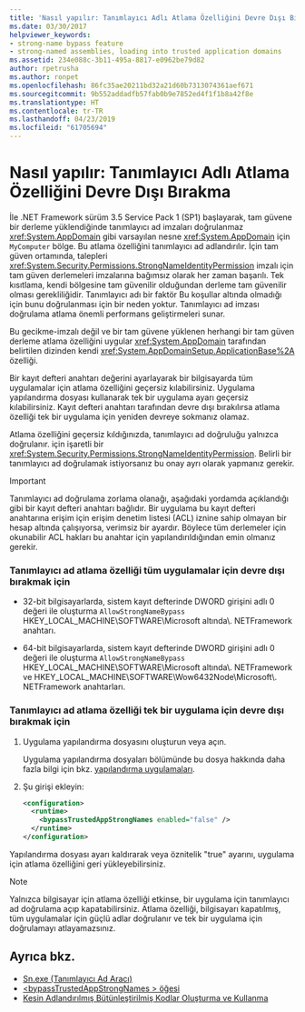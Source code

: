 ```yaml
---
title: 'Nasıl yapılır: Tanımlayıcı Adlı Atlama Özelliğini Devre Dışı Bırakma'
ms.date: 03/30/2017
helpviewer_keywords:
- strong-name bypass feature
- strong-named assemblies, loading into trusted application domains
ms.assetid: 234e088c-3b11-495a-8817-e0962be79d82
author: rpetrusha
ms.author: ronpet
ms.openlocfilehash: 86fc35ae20211bd32a21d60b7313074361aef671
ms.sourcegitcommit: 9b552addadfb57fab0b9e7852ed4f1f1b8a42f8e
ms.translationtype: HT
ms.contentlocale: tr-TR
ms.lasthandoff: 04/23/2019
ms.locfileid: "61705694"
---
```

# <a name="how-to-disable-the-strong-name-bypass-feature"></a>Nasıl yapılır: Tanımlayıcı Adlı Atlama Özelliğini Devre Dışı Bırakma
İle .NET Framework sürüm 3.5 Service Pack 1 (SP1) başlayarak, tam güvene bir derleme yüklendiğinde tanımlayıcı ad imzaları doğrulanmaz <xref:System.AppDomain> gibi varsayılan nesne <xref:System.AppDomain> için `MyComputer` bölge. Bu atlama özelliğini tanımlayıcı ad adlandırılır. İçin tam güven ortamında, talepleri <xref:System.Security.Permissions.StrongNameIdentityPermission> imzalı için tam güven derlemeleri imzalarına bağımsız olarak her zaman başarılı. Tek kısıtlama, kendi bölgesine tam güvenilir olduğundan derleme tam güvenilir olması gerekliliğidir. Tanımlayıcı adı bir faktör Bu koşullar altında olmadığı için bunu doğrulanması için bir neden yoktur. Tanımlayıcı ad imzası doğrulama atlama önemli performans geliştirmeleri sunar.  
  
 Bu gecikme-imzalı değil ve bir tam güvene yüklenen herhangi bir tam güven derleme atlama özelliğini uygular <xref:System.AppDomain> tarafından belirtilen dizinden kendi <xref:System.AppDomainSetup.ApplicationBase%2A> özelliği.  
  
 Bir kayıt defteri anahtarı değerini ayarlayarak bir bilgisayarda tüm uygulamalar için atlama özelliğini geçersiz kılabilirsiniz. Uygulama yapılandırma dosyası kullanarak tek bir uygulama ayarı geçersiz kılabilirsiniz. Kayıt defteri anahtarı tarafından devre dışı bırakılırsa atlama özelliği tek bir uygulama için yeniden devreye sokmanız olamaz.  
  
 Atlama özelliğini geçersiz kıldığınızda, tanımlayıcı ad doğruluğu yalnızca doğrulanır. için işaretli bir <xref:System.Security.Permissions.StrongNameIdentityPermission>. Belirli bir tanımlayıcı ad doğrulamak istiyorsanız bu onay ayrı olarak yapmanız gerekir.  
  
> [!IMPORTANT]
>  Tanımlayıcı ad doğrulama zorlama olanağı, aşağıdaki yordamda açıklandığı gibi bir kayıt defteri anahtarı bağlıdır. Bir uygulama bu kayıt defteri anahtarına erişim için erişim denetim listesi (ACL) iznine sahip olmayan bir hesap altında çalışıyorsa, verimsiz bir ayardır. Böylece tüm derlemeler için okunabilir ACL hakları bu anahtar için yapılandırıldığından emin olmanız gerekir.  
  
### <a name="to-disable-the-strong-name-bypass-feature-for-all-applications"></a>Tanımlayıcı ad atlama özelliği tüm uygulamalar için devre dışı bırakmak için  
  
- 32-bit bilgisayarlarda, sistem kayıt defterinde DWORD girişini adlı 0 değeri ile oluşturma `AllowStrongNameBypass` HKEY_LOCAL_MACHINE\SOFTWARE\Microsoft altında\\. NETFramework anahtarı.  
  
- 64-bit bilgisayarlarda, sistem kayıt defterinde DWORD girişini adlı 0 değeri ile oluşturma `AllowStrongNameBypass` HKEY_LOCAL_MACHINE\SOFTWARE\Microsoft altında\\. NETFramework ve HKEY_LOCAL_MACHINE\SOFTWARE\Wow6432Node\Microsoft\\. NETFramework anahtarları.  
  
### <a name="to-disable-the-strong-name-bypass-feature-for-a-single-application"></a>Tanımlayıcı ad atlama özelliği tek bir uygulama için devre dışı bırakmak için  
  
1. Uygulama yapılandırma dosyasını oluşturun veya açın.  
  
     Uygulama yapılandırma dosyaları bölümünde bu dosya hakkında daha fazla bilgi için bkz. [yapılandırma uygulamaları](../../../docs/framework/configure-apps/index.md).  
  
2. Şu girişi ekleyin:  
  
    ```xml  
    <configuration>  
      <runtime>  
        <bypassTrustedAppStrongNames enabled="false" />  
      </runtime>  
    </configuration>  
    ```  
  
 Yapılandırma dosyası ayarı kaldırarak veya öznitelik "true" ayarını, uygulama için atlama özelliğini geri yükleyebilirsiniz.  
  
> [!NOTE]
>  Yalnızca bilgisayar için atlama özelliği etkinse, bir uygulama için tanımlayıcı ad doğrulama açıp kapatabilirsiniz. Atlama özelliği, bilgisayarı kapatılmış, tüm uygulamalar için güçlü adlar doğrulanır ve tek bir uygulama için doğrulamayı atlayamazsınız.  
  
## <a name="see-also"></a>Ayrıca bkz.

- [Sn.exe (Tanımlayıcı Ad Aracı)](../../../docs/framework/tools/sn-exe-strong-name-tool.md)
- [\<bypassTrustedAppStrongNames > öğesi](../../../docs/framework/configure-apps/file-schema/runtime/bypasstrustedappstrongnames-element.md)
- [Kesin Adlandırılmış Bütünleştirilmiş Kodlar Oluşturma ve Kullanma](../../../docs/framework/app-domains/create-and-use-strong-named-assemblies.md)

